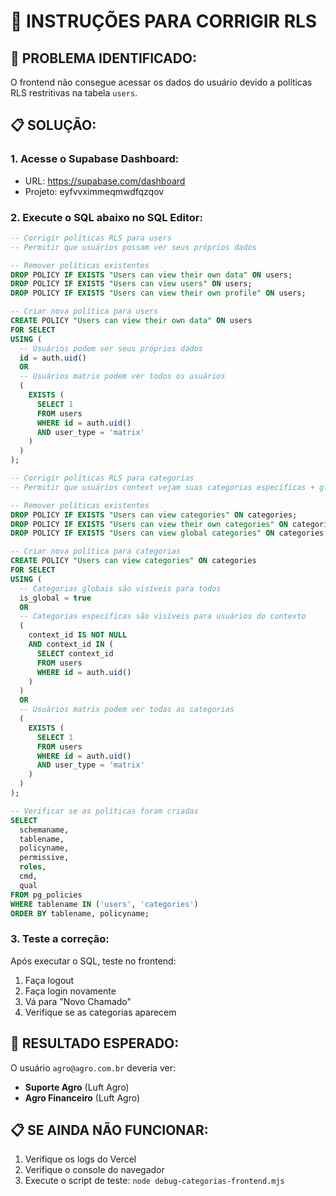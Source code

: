 # 🔧 INSTRUÇÕES PARA CORRIGIR RLS

## 🎯 **PROBLEMA IDENTIFICADO:**
O frontend não consegue acessar os dados do usuário devido a políticas RLS restritivas na tabela `users`.

## 📋 **SOLUÇÃO:**

### 1. **Acesse o Supabase Dashboard:**
- URL: https://supabase.com/dashboard
- Projeto: eyfvvximmeqmwdfqzqov

### 2. **Execute o SQL abaixo no SQL Editor:**

```sql
-- Corrigir políticas RLS para users
-- Permitir que usuários possam ver seus próprios dados

-- Remover políticas existentes
DROP POLICY IF EXISTS "Users can view their own data" ON users;
DROP POLICY IF EXISTS "Users can view users" ON users;
DROP POLICY IF EXISTS "Users can view their own profile" ON users;

-- Criar nova política para users
CREATE POLICY "Users can view their own data" ON users
FOR SELECT
USING (
  -- Usuários podem ver seus próprios dados
  id = auth.uid()
  OR
  -- Usuários matrix podem ver todos os usuários
  (
    EXISTS (
      SELECT 1 
      FROM users 
      WHERE id = auth.uid() 
      AND user_type = 'matrix'
    )
  )
);

-- Corrigir políticas RLS para categorias
-- Permitir que usuários context vejam suas categorias específicas + globais

-- Remover políticas existentes
DROP POLICY IF EXISTS "Users can view categories" ON categories;
DROP POLICY IF EXISTS "Users can view their own categories" ON categories;
DROP POLICY IF EXISTS "Users can view global categories" ON categories;

-- Criar nova política para categorias
CREATE POLICY "Users can view categories" ON categories
FOR SELECT
USING (
  -- Categorias globais são visíveis para todos
  is_global = true
  OR
  -- Categorias específicas são visíveis para usuários do contexto
  (
    context_id IS NOT NULL 
    AND context_id IN (
      SELECT context_id 
      FROM users 
      WHERE id = auth.uid()
    )
  )
  OR
  -- Usuários matrix podem ver todas as categorias
  (
    EXISTS (
      SELECT 1 
      FROM users 
      WHERE id = auth.uid() 
      AND user_type = 'matrix'
    )
  )
);

-- Verificar se as políticas foram criadas
SELECT 
  schemaname,
  tablename,
  policyname,
  permissive,
  roles,
  cmd,
  qual
FROM pg_policies 
WHERE tablename IN ('users', 'categories')
ORDER BY tablename, policyname;
```

### 3. **Teste a correção:**
Após executar o SQL, teste no frontend:
1. Faça logout
2. Faça login novamente
3. Vá para "Novo Chamado"
4. Verifique se as categorias aparecem

## 🎯 **RESULTADO ESPERADO:**
O usuário `agro@agro.com.br` deveria ver:
- **Suporte Agro** (Luft Agro)
- **Agro Financeiro** (Luft Agro)

## 📋 **SE AINDA NÃO FUNCIONAR:**
1. Verifique os logs do Vercel
2. Verifique o console do navegador
3. Execute o script de teste: `node debug-categorias-frontend.mjs`
